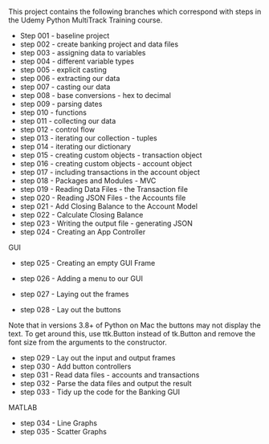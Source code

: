 This project contains the following branches which correspond with steps in the Udemy Python MultiTrack Training course.

* Step 001 - baseline project 
* step 002 - create banking project and data files
* step 003 - assigning data to variables
* step 004 - different variable types
* step 005 - explicit casting
* step 006 - extracting our data
* step 007 - casting our data
* step 008 - base conversions - hex to decimal
* step 009 - parsing dates
* step 010 - functions
* step 011 - collecting our data
* step 012 - control flow
* step 013 - iterating our collection - tuples
* step 014 - iterating our dictionary
* step 015 - creating custom objects - transaction object
* step 016 - creating custom objects - account object
* step 017 - including transactions in the account object
* step 018 - Packages and Modules - MVC
* step 019 - Reading Data Files - the Transaction file
* step 020 - Reading JSON Files - the Accounts file
* step 021 - Add Closing Balance to the Account Model
* step 022 - Calculate Closing Balance
* step 023 - Writing the output file - generating JSON
* step 024 - Creating an App Controller

GUI 

* step 025 - Creating an empty GUI Frame
* step 026 - Adding a menu to our GUI
* step 027 - Laying out the frames

* step 028 - Lay out the buttons

Note that in versions 3.8+ of Python on Mac the buttons may not display the text.  To get around this, use ttk.Button instead of tk.Button and remove the font size from the arguments to the constructor.

* step 029 - Lay out the input and output frames
* step 030 - Add button controllers
* step 031 - Read data files - accounts and transactions
* step 032 - Parse the data files and output the result
* step 033 - Tidy up the code for the Banking GUI

MATLAB

* step 034 - Line Graphs
* step 035 - Scatter Graphs
